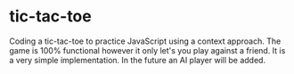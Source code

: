 # tic-tac-toe
Coding a tic-tac-toe to practice JavaScript using a context approach.
The game is 100% functional however it only let's you play against a friend. It is a very simple implementation. In the future an AI player will be added. 
